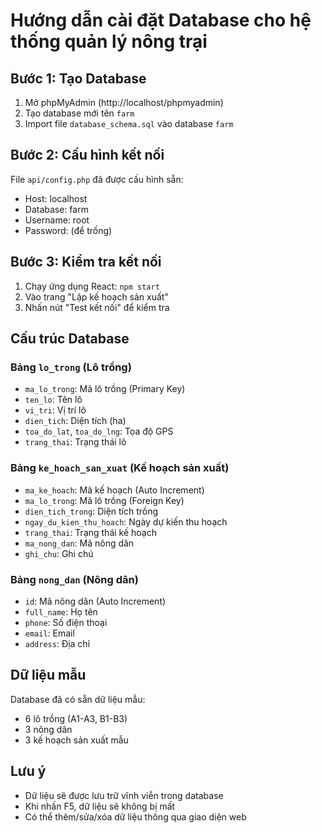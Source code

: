 # Hướng dẫn cài đặt Database cho hệ thống quản lý nông trại

## Bước 1: Tạo Database

1. Mở phpMyAdmin (http://localhost/phpmyadmin)
2. Tạo database mới tên `farm`
3. Import file `database_schema.sql` vào database `farm`

## Bước 2: Cấu hình kết nối

File `api/config.php` đã được cấu hình sẵn:
- Host: localhost
- Database: farm
- Username: root
- Password: (để trống)

## Bước 3: Kiểm tra kết nối

1. Chạy ứng dụng React: `npm start`
2. Vào trang "Lập kế hoạch sản xuất"
3. Nhấn nút "Test kết nối" để kiểm tra

## Cấu trúc Database

### Bảng `lo_trong` (Lô trồng)
- `ma_lo_trong`: Mã lô trồng (Primary Key)
- `ten_lo`: Tên lô
- `vi_tri`: Vị trí lô
- `dien_tich`: Diện tích (ha)
- `toa_do_lat`, `toa_do_lng`: Tọa độ GPS
- `trang_thai`: Trạng thái lô

### Bảng `ke_hoach_san_xuat` (Kế hoạch sản xuất)
- `ma_ke_hoach`: Mã kế hoạch (Auto Increment)
- `ma_lo_trong`: Mã lô trồng (Foreign Key)
- `dien_tich_trong`: Diện tích trồng
- `ngay_du_kien_thu_hoach`: Ngày dự kiến thu hoạch
- `trang_thai`: Trạng thái kế hoạch
- `ma_nong_dan`: Mã nông dân
- `ghi_chu`: Ghi chú

### Bảng `nong_dan` (Nông dân)
- `id`: Mã nông dân (Auto Increment)
- `full_name`: Họ tên
- `phone`: Số điện thoại
- `email`: Email
- `address`: Địa chỉ

## Dữ liệu mẫu

Database đã có sẵn dữ liệu mẫu:
- 6 lô trồng (A1-A3, B1-B3)
- 3 nông dân
- 3 kế hoạch sản xuất mẫu

## Lưu ý

- Dữ liệu sẽ được lưu trữ vĩnh viễn trong database
- Khi nhấn F5, dữ liệu sẽ không bị mất
- Có thể thêm/sửa/xóa dữ liệu thông qua giao diện web
